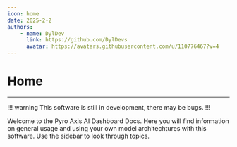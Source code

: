 ```yaml
---
icon: home
date: 2025-2-2
authors:
    - name: DylDev
      link: https://github.com/DylDevs
      avatar: https://avatars.githubusercontent.com/u/110776467?v=4
---
```

# Home
---
!!! warning
This software is still in development, there may be bugs.
!!!

Welcome to the Pyro Axis AI Dashboard Docs. Here you will find information on general usage and using your own model architechtures with this software. Use the sidebar to look through topics.
